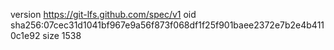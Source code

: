 version https://git-lfs.github.com/spec/v1
oid sha256:07cec31d1041bf967e9a56f873f068df1f25f901baee2372e7b2e4b4110c1e92
size 1538
